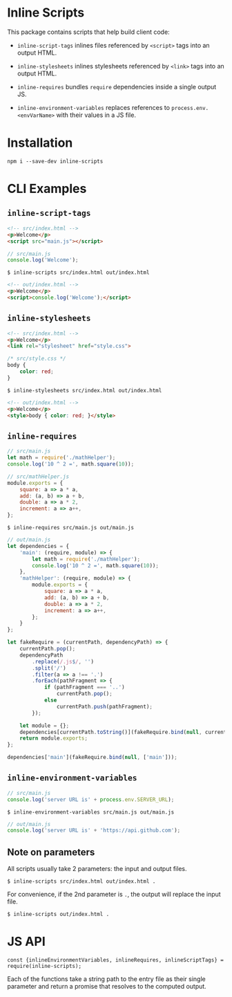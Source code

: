 # Inline Scripts

This package contains scripts that help build client code:

- `inline-script-tags` inlines files referenced by `<script>` tags into an output HTML.

- `inline-stylesheets` inlines stylesheets referenced by `<link>` tags into an output HTML.

- `inline-requires` bundles `require` dependencies inside a single output JS.

- `inline-environment-variables` replaces references to `process.env.<envVarName>` with their values in a JS file.

# Installation

`npm i --save-dev inline-scripts`

# CLI Examples

## `inline-script-tags`

```html
<!-- src/index.html -->
<p>Welcome</p>
<script src="main.js"></script>
```

```js
// src/main.js
console.log('Welcome');
```

`$ inline-scripts src/index.html out/index.html`

```html
<!-- out/index.html -->
<p>Welcome</p>
<script>console.log('Welcome');</script>
```

## `inline-stylesheets`

```html
<!-- src/index.html -->
<p>Welcome</p>
<link rel="stylesheet" href="style.css">
```

```css
/* src/style.css */
body {
	color: red;
}
```

`$ inline-stylesheets src/index.html out/index.html`

```html
<!-- out/index.html -->
<p>Welcome</p>
<style>body { color: red; }</style>
```

## `inline-requires`

```js
// src/main.js
let math = require('./mathHelper');
console.log('10 ^ 2 =', math.square(10));
```

```js
// src/mathHelper.js
module.exports = {
	square: a => a * a,
	add: (a, b) => a + b,
	double: a => a * 2,
	increment: a => a++,
};

```

`$ inline-requires src/main.js out/main.js`

```js
// out/main.js
let dependencies = {
	'main': (require, module) => {
		let math = require('./mathHelper');
		console.log('10 ^ 2 =', math.square(10));
	},
	'mathHelper': (require, module) => {
		module.exports = {
			square: a => a * a,
			add: (a, b) => a + b,
			double: a => a * 2,
			increment: a => a++,
		};
	}
};

let fakeRequire = (currentPath, dependencyPath) => {
	currentPath.pop();
	dependencyPath
		.replace(/.js$/, '')
		.split('/')
		.filter(a => a !== '.')
		.forEach(pathFragment => {
			if (pathFragment === '..')
				currentPath.pop();
			else
				currentPath.push(pathFragment);
		});

	let module = {};
	dependencies[currentPath.toString()](fakeRequire.bind(null, currentPath), module);
	return module.exports;
};

dependencies['main'](fakeRequire.bind(null, ['main']));
```

## `inline-environment-variables`


```js
// src/main.js
console.log('server URL is' + process.env.SERVER_URL);
```

`$ inline-environment-variables src/main.js out/main.js`

```js
// out/main.js
console.log('server URL is' + 'https://api.github.com');
```

## Note on parameters

All scripts usually take 2 parameters: the input and output files.

`$ inline-scripts src/index.html out/index.html .`

For convenience, if the 2nd parameter is `.`, the output will replace the input file.

`$ inline-scripts out/index.html .`

# JS API

`const {inlineEnvironmentVariables, inlineRequires, inlineScriptTags} = require(inline-scripts);`

Each of the functions take a string path to the entry file as their single parameter and return a promise that resolves to the computed output.

